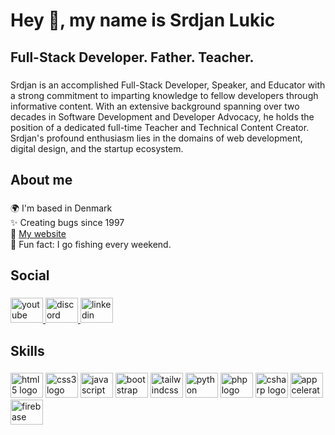 <h1 align="left">Hey 👋, my name is Srdjan Lukic</h1>

###

<h2 align="left">Full-Stack Developer. Father. Teacher.</h2>

###

<p align="left">Srdjan is an accomplished Full-Stack Developer, Speaker, and Educator with a strong commitment to imparting knowledge to fellow developers through informative content. With an extensive background spanning over two decades in Software Development and Developer Advocacy, he holds the position of a dedicated full-time Teacher and Technical Content Creator. Srdjan's profound enthusiasm lies in the domains of web development, digital design, and the startup ecosystem.</p>

###

<h2 align="left">About me</h2>

###

<p align="left">🌍 I'm based in Denmark<br>✨ Creating bugs since 1997<br>🏡   <a href="https://www.devteacher.dk" target="_blank">My website</a><br>🎲 Fun fact: I go fishing every weekend.</p>

###


<h2 align="left">Social</h2>

###

<div align="left">
  <a href="https://www.youtube.com/c/DevTeacher/…" target="_blank">
    <img src="https://raw.githubusercontent.com/maurodesouza/profile-readme-generator/master/src/assets/icons/social/youtube/default.svg" width="52" height="40" alt="youtube logo"  />
  </a>
  <a href="https://discord.com/invite/wYpfdVKs2b" target="_blank">
    <img src="https://raw.githubusercontent.com/maurodesouza/profile-readme-generator/master/src/assets/icons/social/discord/default.svg" width="52" height="40" alt="discord logo"  />
  </a>
  <a href="https://www.linkedin.com/in/srdjanlukicbardak/" target="_blank">
    <img src="https://raw.githubusercontent.com/maurodesouza/profile-readme-generator/master/src/assets/icons/social/linkedin/default.svg" width="52" height="40" alt="linkedin logo"  />
  </a>
</div>

###

<h2 align="left">Skills</h2>

###

<div align="left">
  <img src="https://cdn.jsdelivr.net/gh/devicons/devicon/icons/html5/html5-original.svg" height="40" width="52" alt="html5 logo"  />
  <img src="https://cdn.jsdelivr.net/gh/devicons/devicon/icons/css3/css3-original.svg" height="40" width="52" alt="css3 logo"  />
  <img src="https://cdn.jsdelivr.net/gh/devicons/devicon/icons/javascript/javascript-original.svg" height="40" width="52" alt="javascript logo"  />
  <img src="https://cdn.jsdelivr.net/gh/devicons/devicon/icons/bootstrap/bootstrap-original.svg" height="40" width="52" alt="bootstrap logo"  />
  <img src="https://cdn.jsdelivr.net/gh/devicons/devicon/icons/tailwindcss/tailwindcss-original-wordmark.svg" height="40" width="52" alt="tailwindcss logo"  />
  <img src="https://cdn.jsdelivr.net/gh/devicons/devicon/icons/python/python-original.svg" height="40" width="52" alt="python logo"  />
  <img src="https://cdn.jsdelivr.net/gh/devicons/devicon/icons/php/php-original.svg" height="40" width="52" alt="php logo"  />
  <img src="https://cdn.jsdelivr.net/gh/devicons/devicon/icons/csharp/csharp-original.svg" height="40" width="52" alt="csharp logo"  />
  <img src="https://cdn.jsdelivr.net/gh/devicons/devicon/icons/appcelerator/appcelerator-original.svg" height="40" width="52" alt="appcelerator logo"  />
  <img src="https://cdn.jsdelivr.net/gh/devicons/devicon/icons/firebase/firebase-plain.svg" height="40" width="52" alt="firebase logo"  />
</div>

###

